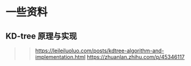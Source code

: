 # 一些资料
## KD-tree 原理与实现
>> https://leileiluoluo.com/posts/kdtree-algorithm-and-implementation.html
>> https://zhuanlan.zhihu.com/p/45346117
